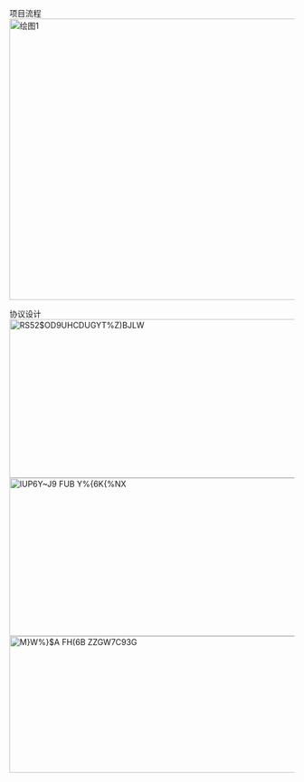 项目流程
<img width="663" height="496" alt="绘图1" src="https://github.com/user-attachments/assets/bf136b4d-b897-4903-821b-08f63b587055" />


协议设计
<img width="1025" height="280" alt="RS52$OD9UHCDUGYT%Z)BJLW" src="https://github.com/user-attachments/assets/8608ec38-2de4-478f-9b7a-1814517a3de5" />
<img width="1029" height="279" alt="IUP6Y~J9 FUB Y%{6K{%NX" src="https://github.com/user-attachments/assets/0421780d-0c42-45fa-8712-f4c6aa03b837" />
<img width="1028" height="241" alt="M}W%}$A FH(6B ZZGW7C93G" src="https://github.com/user-attachments/assets/188a7320-2cbd-4ef0-bfcb-5445169a4697" />
